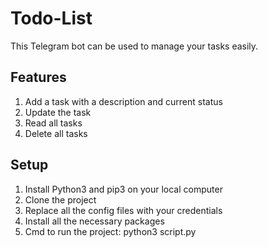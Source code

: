# Todo-List

This Telegram bot can be used to manage your tasks easily.

## Features
  1. Add a task with a description and current status
  2. Update the task
  3. Read all tasks
  4. Delete all tasks

## Setup

1. Install Python3 and pip3 on your local computer
2. Clone the project
3. Replace all the config files with your credentials 
4. Install all the necessary packages
5. Cmd to run the project: python3 script.py
   